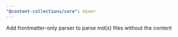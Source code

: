 ```yaml
---
"@content-collections/core": minor
---
```


Add frontmatter-only parser to parse md(x) files without the content
